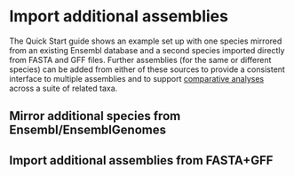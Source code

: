 # Import additional assemblies

The Quick Start guide shows an example set up with one species mirrored from an existing Ensembl database and a second species imported directly from FASTA and GFF files. Further assemblies (for the same or different species) can be added from either of these sources to provide a consistent interface to multiple assemblies and to support [comparative analyses](//next-steps/run-compara.md) across a suite of related taxa.

## Mirror additional species from Ensembl/EnsemblGenomes



## Import additional assemblies from FASTA+GFF